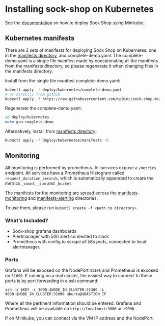 # Installing sock-shop on Kubernetes

See the [documentation](https://microservices-demo.github.io/deployment/kubernetes-minikube.html) on how to deploy Sock Shop using Minikube.

## Kubernetes manifests

There are 2 sets of manifests for deploying Sock Shop on Kubernetes: one in the [manifests directory](manifests/), and complete-demo.yaml. The complete-demo.yaml is a single file manifest
made by concatenating all the manifests from the manifests directory, so please regenerate it when changing files in the manifests directory.

Install from the single file manifest complete-demo.yaml:

```sh
kubectl apply -f deploy/kubernetes/complete-demo.yaml
# or directly from github
kubectl apply -f https://raw.githubusercontent.com/up9inc/sock-shop-mizu-demo/master/deploy/kubernetes/complete-demo.yaml
```

Regenerate the complete-demo.yaml:

```sh
cd deploy/kubernetes
make gen-complete-demo
```

Alternatively, install from [manifests directory](manifests/):

```sh
kubectl apply -f deploy/kubernetes/manifests -R
```

## Monitoring

All monitoring is performed by prometheus. All services expose a `/metrics` endpoint. All services have a Prometheus Histogram called `request_duration_seconds`, which is automatically appended to create the metrics `_count`, `_sum` and `_bucket`.

The manifests for the monitoring are spread across the [manifests-monitoring](./manifests-monitoring) and [manifests-alerting](./manifests-alerting/) directories.

To use them, please run `kubectl create -f <path to directory>`.

### What's Included?

* Sock-shop grafana dashboards
* Alertmanager with 500 alert connected to slack
* Prometheus with config to scrape all k8s pods, connected to local alertmanager.

### Ports

Grafana will be exposed on the NodePort `31300` and Prometheus is exposed on `31090`. If running on a real cluster, the easiest way to connect to these ports is by port forwarding in a ssh command:
```
ssh -i $KEY -L 3000:$NODE_IN_CLUSTER:31300 -L 9090:$NODE_IN_CLUSTER:31090 ubuntu@$BASTION_IP
```
Where all the pertinent information should be entered. Grafana and Prometheus will be available on `http://localhost:3000` or `:9090`.

If on Minikube, you can connect via the VM IP address and the NodePort.
